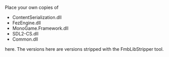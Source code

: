 Place your own copies of 

* ContentSerialization.dll
* FezEngine.dll
* MonoGame.Framework.dll
* SDL2-CS.dll
* Common.dll

here. The versions here are versions stripped with the FmbLibStripper tool.
